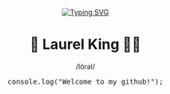 <div align="center">
 
[![Typing SVG](https://readme-typing-svg.herokuapp.com?color=%23F7B31C&center=true&vCenter=true&lines=🍩+🍩+🍩+🍩;Let's+Code+👩🏻‍💻)](https://git.io/typing-svg)

# 🌻 **Laurel King** 🦸‍♀
 
 /lôrəl/


</div>
<div align="center">
 <pre>console.log("Welcome to my github!");</pre>
</div>

<!-- ## About Me:

I am a software developer and doctor of audiology. I love to code and am always looking for new things to create. -->

<!-- - 👩🏻‍🎓 Full Stack Developer wtih a love for Front End
- 🌱 I’m currently studying algorithms 
- 📖 Fun fact: I read the docs && the source code -->

<!-- 
## Stats & Just for Fun

<div align="center">
 
[![Laurel's GitHub stats](https://github-readme-stats.vercel.app/api?username=laurelthorburn&show_icons=true&theme=calm)](https://github.com/anuraghazra/github-readme-stats) -->
